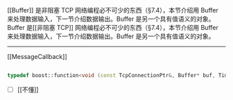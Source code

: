 [[Buffer]] 是非阻塞 TCP 网络编程必不可少的东西（§7.4），本节介绍用 Buffer 来处理数据输入，下一节介绍数据输出。Buffer 是另一个具有值语义的对象。Buffer 是[[非阻塞 TCP]] 网络编程必不可少的东西（§7.4），本节介绍用 Buffer 来处理数据输入，下一节介绍数据输出。Buffer 是另一个具有值语义的对象。

---

[[MessageCallback]]
```c++

typedef boost::function<void (const TcpConnectionPtr&, Buffer* buf, Timestamp)> MessageCallback;
```

 - [ ] [[不懂]]
